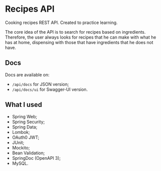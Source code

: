 # Recipes API

Cooking recipes REST API. Created to practice learning.

The core idea of the API is to search for recipes based on ingredients. Therefore, the user always looks for recipes that he can make with what he has at home, dispensing with those that have ingredients that he does not have.

## Docs
Docs are available on:
- `/api/docs` for JSON version;
- `/api/docs/ui` for Swagger-UI version.

## What I used
- Spring Web;
- Spring Security;
- Spring Data;
- Lombok;
- OAuth0 JWT;
- JUnit;
- Mockito;
- Bean Validation;
- SpringDoc (OpenAPI 3);
- MySQL.